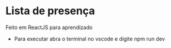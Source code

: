 # Lista de presença
Feito em ReactJS para aprendizado 
- Para executar abra o terminal no vscode e digite npm run dev
